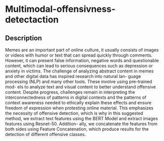 # Multimodal-offensivness-detectaction
## Description
Memes are an important part of online culture, it usually consists of images or videos
with humor or text that can spread quickly through comments. However, it can present
false information, negative words and questionable content, which can lead to serious
consequences such as depression or anxiety in victims. The challenge of analyzing
abstract content in memes and other digital data has inspired research into natural lan-
guage processing (NLP) and many other tools. These involve using pre-trained mod-
els to analyze text and visual content to better understand offensive content. Despite
progress, challenges remain in interpreting the interconnectedness of patterns in digital
contexts and the patterns of context awareness needed to ethically explain these effects
and ensure freedom of expression when protesting online material. This emphasizes the
necessity of offensive detection, which is why in this suggested method, we extract text
features using the BERT Model and extract images features using Resnet-50. Addition-
ally, we concatenate the features from both sides using Feature Concatenation, which
produce results for the detection of different offensive classes.
